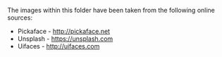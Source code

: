 
The images within this folder have been taken from the following online sources:

* Pickaface - http://pickaface.net
* Unsplash - https://unsplash.com
* Uifaces - http://uifaces.com

